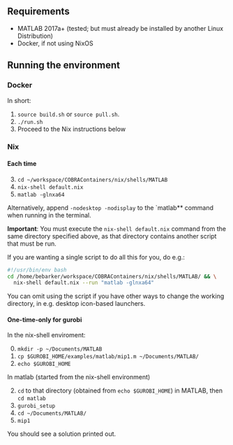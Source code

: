 ## Requirements

* MATLAB 2017a+ (tested; but must already be installed by another Linux Distribution)
* Docker, if not using NixOS


## Running the environment

### Docker

In short:

1. `source build.sh` or `source pull.sh`.
2. `./run.sh`
3. Proceed to the Nix instructions below

### Nix

#### Each time

3. `cd ~/workspace/COBRAContainers/nix/shells/MATLAB`
4. `nix-shell default.nix`
5. `matlab -glnxa64`

Alternatively, append `-nodesktop -nodisplay` to the `matlab** command
when running in the terminal.

**Important**: You must execute the `nix-shell default.nix` command
from the same directory specified above, as that directory
contains another script that must be run.

If you are wanting a single script to do all this for you, do e.g.:

```bash
#!/usr/bin/env bash
cd /home/bebarker/workspace/COBRAContainers/nix/shells/MATLAB/ && \
  nix-shell default.nix --run "matlab -glnxa64"
```

You can omit using the script if you have other ways to change the working
directory, in e.g. desktop icon-based launchers.

#### One-time-only for gurobi

In the nix-shell enviroment:

0. `mkdir -p ~/Documents/MATLAB`
1. `cp $GUROBI_HOME/examples/matlab/mip1.m ~/Documents/MATLAB/`
2. `echo $GUROBI_HOME`

In matlab (started from the nix-shell environment)

2. `cd` to that directory (obtained from  `echo $GUROBI_HOME`) in MATLAB, then `cd matlab`
3. `gurobi_setup`
4. `cd ~/Documents/MATLAB/`
5. `mip1`

You should see a solution printed out.

